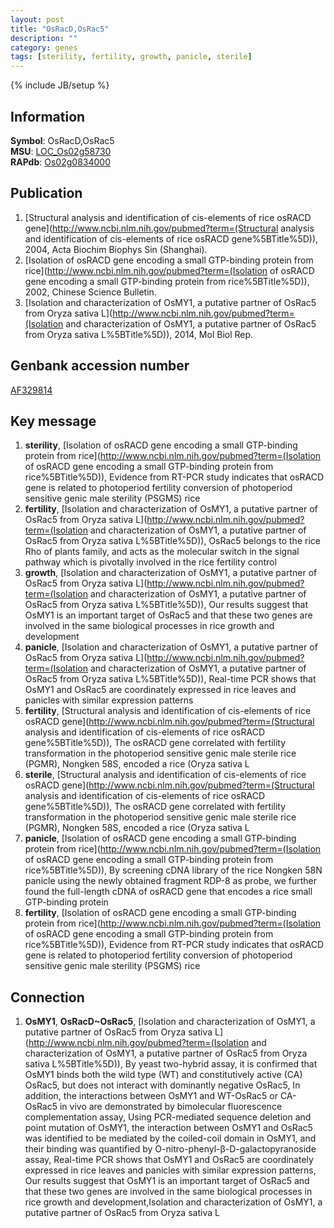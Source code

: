 ```yaml
---
layout: post
title: "OsRacD,OsRac5"
description: ""
category: genes
tags: [sterility, fertility, growth, panicle, sterile]
---
```

{% include JB/setup %}

## Information
__Symbol__: OsRacD,OsRac5  
__MSU__: [LOC_Os02g58730](http://rice.plantbiology.msu.edu/cgi-bin/ORF_infopage.cgi?orf=LOC_Os02g58730)  
__RAPdb__: [Os02g0834000](http://rapdb.dna.affrc.go.jp/viewer/gbrowse_details/irgsp1?name=Os02g0834000)  

## Publication
1. [Structural analysis and identification of cis-elements of rice osRACD gene](http://www.ncbi.nlm.nih.gov/pubmed?term=(Structural analysis and identification of cis-elements of rice osRACD gene%5BTitle%5D)), 2004, Acta Biochim Biophys Sin (Shanghai).
2. [Isolation of osRACD gene encoding a small GTP-binding protein from rice](http://www.ncbi.nlm.nih.gov/pubmed?term=(Isolation of osRACD gene encoding a small GTP-binding protein from rice%5BTitle%5D)), 2002, Chinese Science Bulletin.
3. [Isolation and characterization of OsMY1, a putative partner of OsRac5 from Oryza sativa L](http://www.ncbi.nlm.nih.gov/pubmed?term=(Isolation and characterization of OsMY1, a putative partner of OsRac5 from Oryza sativa L%5BTitle%5D)), 2014, Mol Biol Rep.

## Genbank accession number
[AF329814](http://www.ncbi.nlm.nih.gov/nuccore/AF329814)

## Key message
1. __sterility__, [Isolation of osRACD gene encoding a small GTP-binding protein from rice](http://www.ncbi.nlm.nih.gov/pubmed?term=(Isolation of osRACD gene encoding a small GTP-binding protein from rice%5BTitle%5D)),  Evidence from RT-PCR study indicates that osRACD gene is related to photoperiod fertility conversion of photoperiod sensitive genic male sterility (PSGMS) rice
2. __fertility__, [Isolation and characterization of OsMY1, a putative partner of OsRac5 from Oryza sativa L](http://www.ncbi.nlm.nih.gov/pubmed?term=(Isolation and characterization of OsMY1, a putative partner of OsRac5 from Oryza sativa L%5BTitle%5D)), OsRac5 belongs to the rice Rho of plants family, and acts as the molecular switch in the signal pathway which is pivotally involved in the rice fertility control
3. __growth__, [Isolation and characterization of OsMY1, a putative partner of OsRac5 from Oryza sativa L](http://www.ncbi.nlm.nih.gov/pubmed?term=(Isolation and characterization of OsMY1, a putative partner of OsRac5 from Oryza sativa L%5BTitle%5D)),  Our results suggest that OsMY1 is an important target of OsRac5 and that these two genes are involved in the same biological processes in rice growth and development
4. __panicle__, [Isolation and characterization of OsMY1, a putative partner of OsRac5 from Oryza sativa L](http://www.ncbi.nlm.nih.gov/pubmed?term=(Isolation and characterization of OsMY1, a putative partner of OsRac5 from Oryza sativa L%5BTitle%5D)),  Real-time PCR shows that OsMY1 and OsRac5 are coordinately expressed in rice leaves and panicles with similar expression patterns
5. __fertility__, [Structural analysis and identification of cis-elements of rice osRACD gene](http://www.ncbi.nlm.nih.gov/pubmed?term=(Structural analysis and identification of cis-elements of rice osRACD gene%5BTitle%5D)), The osRACD gene correlated with fertility transformation in the photoperiod sensitive genic male sterile rice (PGMR), Nongken 58S, encoded a rice (Oryza sativa L
6. __sterile__, [Structural analysis and identification of cis-elements of rice osRACD gene](http://www.ncbi.nlm.nih.gov/pubmed?term=(Structural analysis and identification of cis-elements of rice osRACD gene%5BTitle%5D)), The osRACD gene correlated with fertility transformation in the photoperiod sensitive genic male sterile rice (PGMR), Nongken 58S, encoded a rice (Oryza sativa L
7. __panicle__, [Isolation of osRACD gene encoding a small GTP-binding protein from rice](http://www.ncbi.nlm.nih.gov/pubmed?term=(Isolation of osRACD gene encoding a small GTP-binding protein from rice%5BTitle%5D)),  By screening cDNA library of the rice Nongken 58N panicle using the newly obtained fragment RDP-8 as probe, we further found the full-length cDNA of osRACD gene that encodes a rice small GTP-binding protein
8. __fertility__, [Isolation of osRACD gene encoding a small GTP-binding protein from rice](http://www.ncbi.nlm.nih.gov/pubmed?term=(Isolation of osRACD gene encoding a small GTP-binding protein from rice%5BTitle%5D)),  Evidence from RT-PCR study indicates that osRACD gene is related to photoperiod fertility conversion of photoperiod sensitive genic male sterility (PSGMS) rice

## Connection
1. __OsMY1__, __OsRacD~OsRac5__, [Isolation and characterization of OsMY1, a putative partner of OsRac5 from Oryza sativa L](http://www.ncbi.nlm.nih.gov/pubmed?term=(Isolation and characterization of OsMY1, a putative partner of OsRac5 from Oryza sativa L%5BTitle%5D)),  By yeast two-hybrid assay, it is confirmed that OsMY1 binds both the wild type (WT) and constitutively active (CA) OsRac5, but does not interact with dominantly negative OsRac5, In addition, the interactions between OsMY1 and WT-OsRac5 or CA-OsRac5 in vivo are demonstrated by bimolecular fluorescence complementation assay, Using PCR-mediated sequence deletion and point mutation of OsMY1, the interaction between OsMY1 and OsRac5 was identified to be mediated by the coiled-coil domain in OsMY1, and their binding was quantified by O-nitro-phenyl-β-D-galactopyranoside assay, Real-time PCR shows that OsMY1 and OsRac5 are coordinately expressed in rice leaves and panicles with similar expression patterns, Our results suggest that OsMY1 is an important target of OsRac5 and that these two genes are involved in the same biological processes in rice growth and development,Isolation and characterization of OsMY1, a putative partner of OsRac5 from Oryza sativa L


